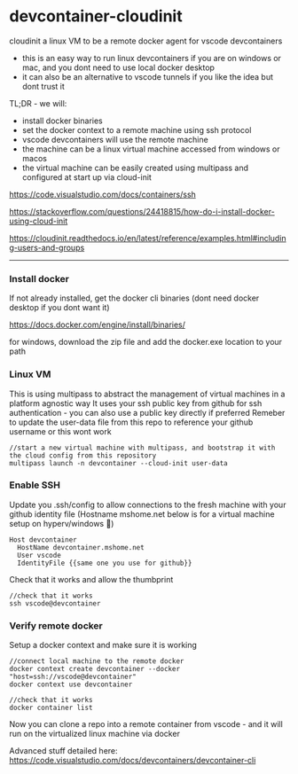 # devcontainer-cloudinit
cloudinit a linux VM to be a remote docker agent for vscode devcontainers
* this is an easy way to run linux devcontainers if you are on windows or mac, and you dont need to use local docker desktop
* it can also be an alternative to vscode tunnels if you like the idea but dont trust it

TL;DR - we will:
* install docker binaries
* set the docker context to a remote machine using ssh protocol
* vscode devcontainers will use the remote machine
* the machine can be a linux virtual machine accessed from windows or macos
* the virtual machine can be easily created using multipass and configured at start up via cloud-init

https://code.visualstudio.com/docs/containers/ssh

https://stackoverflow.com/questions/24418815/how-do-i-install-docker-using-cloud-init

https://cloudinit.readthedocs.io/en/latest/reference/examples.html#including-users-and-groups

----
### Install docker

If not already installed, get the docker cli binaries (dont need docker desktop if you dont want it)

https://docs.docker.com/engine/install/binaries/

for windows, download the zip file and add the docker.exe location to your path

### Linux VM
This is using multipass to abstract the management of virtual machines in a platform agnostic way
It uses your ssh public key from github for ssh authentication - you can also use a public key directly if preferred
Remeber to update the user-data file from this repo to reference your github username or this wont work
```
//start a new virtual machine with multipass, and bootstrap it with the cloud config from this repository
multipass launch -n devcontainer --cloud-init user-data
```

### Enable SSH
Update you .ssh/config to allow connections to the fresh machine with your github identity file
(Hostname mshome.net below is for a virtual machine setup on hyperv/windows 🤮)
```
Host devcontainer
  HostName devcontainer.mshome.net
  User vscode
  IdentityFile {{same one you use for github}}
```

Check that it works and allow the thumbprint
```
//check that it works
ssh vscode@devcontainer
```

### Verify remote docker 
Setup a docker context and make sure it is working
```
//connect local machine to the remote docker
docker context create devcontainer --docker "host=ssh://vscode@devcontainer"
docker context use devcontainer

//check that it works
docker container list
```

Now you can clone a repo into a remote container from vscode - and it will run on the virtualized linux machine via docker

Advanced stuff detailed here:
https://code.visualstudio.com/docs/devcontainers/devcontainer-cli


